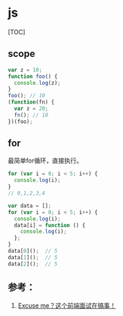 # js

[TOC]

## scope
```js
var z = 10;
function foo() {
  console.log(z);
}
foo(); // 10
(function(fn) {
  var z = 20;
  fn(); // 10
})(foo);
```


## for
最简单for循环，直接执行。

```js
for (var i = 0; i < 5; i++) {
  console.log(i);
}
// 0,1,2,3,4

var data = [];
for (var i = 0; i < 5; i++) {
  console.log(i);
  data[i] = function () {
    console.log(i);
  };
}
data[0]();  // 5
data[1]();  // 5
data[2]();  // 5
```


## 参考：
1. [Excuse me？这个前端面试在搞事！](https://zhuanlan.zhihu.com/p/25407758)